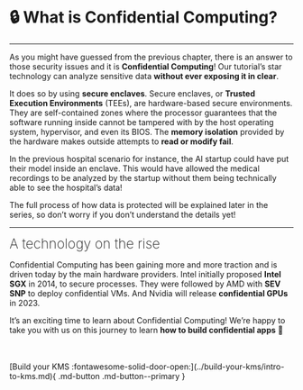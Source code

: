 # 🔒 What is Confidential Computing?
___________________________________________________

As you might have guessed from the previous chapter, there is an answer to those security issues and it is **Confidential Computing**! Our tutorial’s star technology can analyze sensitive data **without ever exposing it in clear**. 

It does so by using **secure enclaves**. Secure enclaves, or **Trusted Execution Environments** (TEEs), are hardware-based secure environments. They are self-contained zones where the processor guarantees that the software running inside cannot be tampered with by the host operating system, hypervisor, and even its BIOS. The **memory isolation** provided by the hardware makes outside attempts to **read or modify fail**.

In the previous hospital scenario for instance, the AI startup could have put their model inside an enclave. This would have allowed the medical recordings to be analyzed by the startup without them being technically able to see the hospital’s data!

The full process of how data is protected will be explained later in the series, so don’t worry if you don’t understand the details yet!

______________________________________________________

<font size="5"><span style="font-weight: 200">
A technology on the rise
</font></span>

Confidential Computing has been gaining more and more traction and is driven today by the main hardware providers. Intel initially proposed **Intel SGX** in 2014, to secure processes. They were followed by AMD with **SEV SNP** to deploy confidential VMs. And Nvidia will release **confidential GPUs** in 2023.

It’s an exciting time to learn about Confidential Computing! We’re happy to take you with us on this journey to learn **how to build confidential apps** 🚀

<br />
<br />
[Build your KMS :fontawesome-solid-door-open:](../build-your-kms/intro-to-kms.md){ .md-button .md-button--primary }
